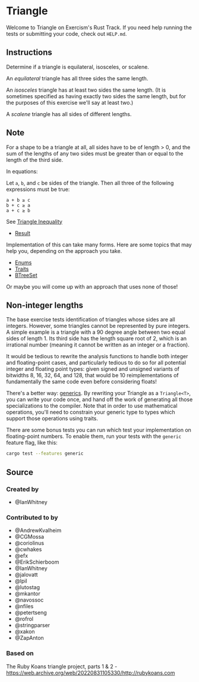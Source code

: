 # Triangle

Welcome to Triangle on Exercism's Rust Track.
If you need help running the tests or submitting your code, check out `HELP.md`.

## Instructions

Determine if a triangle is equilateral, isosceles, or scalene.

An _equilateral_ triangle has all three sides the same length.

An _isosceles_ triangle has at least two sides the same length.
(It is sometimes specified as having exactly two sides the same length, but for the purposes of this exercise we'll say at least two.)

A _scalene_ triangle has all sides of different lengths.

## Note

For a shape to be a triangle at all, all sides have to be of length > 0, and the sum of the lengths of any two sides must be greater than or equal to the length of the third side.

In equations:

Let `a`, `b`, and `c` be sides of the triangle.
Then all three of the following expressions must be true:

```text
a + b ≥ c
b + c ≥ a
a + c ≥ b
```

See [Triangle Inequality][triangle-inequality]

[triangle-inequality]: https://en.wikipedia.org/wiki/Triangle_inequality

- [Result](https://doc.rust-lang.org/std/result/index.html)

Implementation of this can take many forms. Here are some topics that may help you, depending on the approach you take.

- [Enums](https://doc.rust-lang.org/book/ch06-00-enums.html)
- [Traits](https://doc.rust-lang.org/book/ch10-02-traits.html)
- [BTreeSet](https://doc.rust-lang.org/std/collections/btree_set/struct.BTreeSet.html)

Or maybe you will come up with an approach that uses none of those!

## Non-integer lengths

The base exercise tests identification of triangles whose sides are all
integers. However, some triangles cannot be represented by pure integers. A simple example is a triangle with a 90 degree angle between two equal sides of length 1. Its third side has the length square root of 2, which is an irrational number (meaning it cannot be written as an integer or a fraction).

It would be tedious to rewrite the analysis functions to handle both integer and floating-point cases, and particularly tedious to do so for all potential integer and floating point types: given signed and unsigned variants of bitwidths 8, 16, 32, 64, and 128, that would be 10 reimplementations of fundamentally the same code even before considering floats!

There's a better way: [generics](https://doc.rust-lang.org/stable/book/ch10-00-generics.html). By rewriting your Triangle as a `Triangle<T>`, you can write your code once, and hand off the work of generating all those specializations to the compiler. Note that in order to use mathematical operations, you'll need to constrain your generic type to types which support those operations using traits.

There are some bonus tests you can run which test your implementation on floating-point numbers. To enable them, run your tests with the `generic` feature flag, like this:

```bash
cargo test --features generic
```

## Source

### Created by

- @IanWhitney

### Contributed to by

- @AndrewKvalheim
- @CGMossa
- @coriolinus
- @cwhakes
- @efx
- @ErikSchierboom
- @IanWhitney
- @jalovatt
- @lpil
- @lutostag
- @mkantor
- @navossoc
- @nfiles
- @petertseng
- @rofrol
- @stringparser
- @xakon
- @ZapAnton

### Based on

The Ruby Koans triangle project, parts 1 & 2 - https://web.archive.org/web/20220831105330/http://rubykoans.com